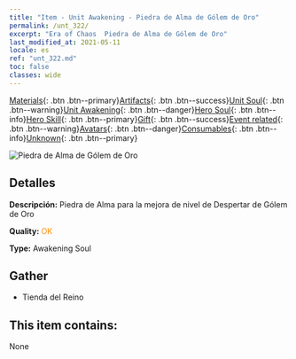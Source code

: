 ```yaml
---
title: "Item - Unit Awakening - Piedra de Alma de Gólem de Oro"
permalink: /unt_322/
excerpt: "Era of Chaos  Piedra de Alma de Gólem de Oro"
last_modified_at: 2021-05-11
locale: es
ref: "unt_322.md"
toc: false
classes: wide
---
```

 [Materials](/ItemsES/){: .btn .btn--primary}[Artifacts](/ItemsES/Artifacts/){: .btn .btn--success}[Unit Soul](/ItemsES/UnitSoul/){: .btn .btn--warning}[Unit Awakening](/ItemsES/UnitAwakening/){: .btn .btn--danger}[Hero Soul](/ItemsES/HeroSoul/){: .btn .btn--info}[Hero Skill](/ItemsES/HeroSkill/){: .btn .btn--primary}[Gift](/ItemsES/Gift/){: .btn .btn--success}[Event related](/ItemsES/Events/){: .btn .btn--warning}[Avatars](/ItemsES/Avatars/){: .btn .btn--danger}[Consumables](/ItemsES/Consumables/){: .btn .btn--info}[Unknown](/ItemsES/Unknown/){: .btn .btn--primary}

 ![Piedra de Alma de Gólem de Oro](/images/u/tia_tieren.jpg)

## Detalles
 **Descripción:** Piedra de Alma para la mejora de nivel de Despertar de Gólem de Oro

 **Quality:** <span style="color: #FF8C00">OK</span>

 **Type:** Awakening Soul

## Gather

*    Tienda del Reino 

## This item contains:

  None

